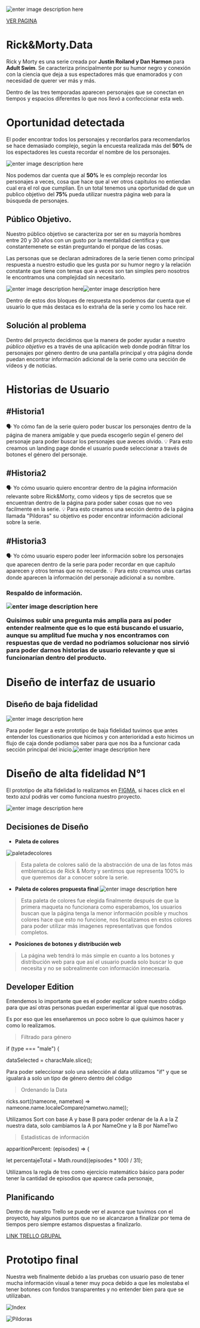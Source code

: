   

![enter image description here](https://bv-ssl-71522.nexcesscdn.net/pub/media/catalog/category/rickandmorty-banner-1.jpg)

  

[VER PAGINA](https://conyzarate.github.io/SCL011-data-lovers/src/index.html)

  

# Rick&Morty.Data

  

Rick y Morty es una serie creada por **Justin Roiland y Dan Harmon** para **Adult Swim**. Se caracteriza principalmente por su humor negro y conexión con la ciencia que deja a sus espectadores más que enamorados y con necesidad de querer ver más y más.

Dentro de las tres temporadas aparecen personajes que se conectan en tiempos y espacios diferentes lo que nos llevó a confeccionar esta web.

  
  

# Oportunidad detectada

  

El poder encontrar todos los personajes y recordarlos para recomendarlos se hace demasiado complejo, según la encuesta realizada más del **50%** de los espectadores les cuesta recordar el nombre de los personajes.

  

![enter image description here](https://i.ibb.co/nBgbz9R/teescomplejo.jpg)

  

Nos podemos dar cuenta que al **50%** le es complejo recordar los personajes a veces, cosa que hace que al ver otros capitulos no entiendan cual era el rol que cumplian. En un total tenemos una oportunidad de que un publico objetivo del **75%** pueda utilizar nuestra página web para la búsqueda de personajes.

  

## Público Objetivo.

  

Nuestro público objetivo se caracteriza por ser en su mayoría hombres entre 20 y 30 años con un gusto por la mentalidad cientifica y que constantemenete se están preguntando el porque de las cosas.

Las personas que se declaran admiradores de la serie tienen como principal respuesta a nuestro estudio que les gusta por su humor negro y la relación constante que tiene con temas que a veces son tan simples pero nosotros le encontramos una complejidad sin necesitarlo.

  

![enter image description here](https://i.ibb.co/qYMsLTP/preguntas-1.jpg)![enter image description here](https://i.ibb.co/RcrPnHm/preguntas2.jpg)

  

Dentro de estos dos bloques de respuesta nos podemos dar cuenta que el usuario lo que más destaca es lo extraña de la serie y como los hace reir.

  

## Solución al problema

Dentro del proyecto decidimos que la manera de poder ayudar a nuestro *público objetivo* es a través de una aplicación web donde podrán filtrar los personajes por género dentro de una pantalla principal y otra página donde puedan encontrar información adicional de la serie como una sección de vídeos y de noticias.

  

# Historias de Usuario

  

## #Historia1
🗣 Yo cómo fan de la serie quiero poder buscar los personajes dentro de la página de manera amigable y que pueda escogerlo según el genero del personaje para poder buscar los personajes que aveces olvido.
💡 Para esto creamos un landing page donde el usuario puede seleccionar a través de botones el género del personaje.

  

## #Historia2

🗣 Yo cómo usuario quiero encontrar dentro de la página información relevante sobre Rick&Morty, como videos y tips de secretos que se encuentran dentro de la página para poder saber cosas que no veo facilmente en la serie.
💡 Para esto creamos una sección dentro de la página llamada "Pildoras" su objetivo es poder encontrar información adicional sobre la serie.

  

## #Historia3

🗣 Yo cómo usuario espero poder leer información sobre los personajes que aparecen dentro de la serie para poder recordar en que capitulo aparecen y otros temas que no recuerde.
💡 Para esto creamos unas cartas donde aparecen la información del personaje adicional a su nombre.

  <h3>Respaldo de información. 
  
  

![enter image description here](https://i.ibb.co/4pNHjMV/sobrelaweb.jpg)

  

Quisimos subir una pregunta más amplia para así poder entender realmente que es lo que está buscando el usuario, aunque su amplitud fue mucha y nos encontramos con respuestas que de verdad no podríamos solucionar nos sirvió para poder darnos historias de usuario relevante y que si funcionarían dentro del producto.

  

# Diseño de interfaz de usuario

  

## Diseño de baja fidelidad 

  

![enter image description here](https://i.ibb.co/4N5dXpg/Rick-And-Morty-Low.jpg)

  

Para poder llegar a este prototipo de baja fidelidad tuvimos que antes entender los cuestionarios que hicimos y con anterioridad a esto hicimos un flujo de caja donde podíamos saber para que nos iba a funcionar cada sección principal del inicio.![enter image description here](https://i.ibb.co/bzz8XMx/Flujo-caja.jpg)

  

# Diseño de alta fidelidad N°1

El prototipo de alta fidelidad lo realizamos en [FIGMA](https://www.figma.com/proto/G22hspxxOK9fE89ZIo0Stp/Untitled?node-id=3:0&scaling=contain&hotspot-hints=0), si haces click en el texto azul podrás ver como funciona nuestro proyecto.

  

![enter image description here](https://i.ibb.co/60LHcyk/figma.jpg)

 
## Decisiones de Diseño

  

*  **Paleta de colores**

![paletadecolores](https://i.ibb.co/HK9R0Tg/paletadecolores.jpg)

> Esta paleta de colores salió de la abstracción de una de las fotos más emblematicas de Rick & Morty y sentimos que representa 100% lo que queremos dar a conocer sobre la serie.

*  **Paleta de colores propuesta final**
![enter image description here](https://i.ibb.co/v1KPcVj/paleta-de-colores.jpg)

> Esta paleta de colores fue elegida finalmente después de que la primera maqueta no funcionara como esperabamos, los usuarios buscan que la página tenga la menor información posible y muchos colores hace que esto no funcione, nos focalizamos en estos colores para poder utilizar más imagenes representativas que fondos completos.


*  **Posiciones de botones y distribución web**

> La página web tendrá lo más simple en cuanto a los botones y distribución web para que así el usuario pueda solo buscar lo que necesita y no se sobrealimente con información innecesaria.

  

## Developer Edition

Entendemos lo importante que es el poder explicar sobre nuestro código para que así otras personas puedan experimentar al igual que nosotras.

  

Es por eso que les enseñaremos un poco sobre lo que quisimos hacer y como lo realizamos.

  

> Filtrado para género

  

if (type === "male") {

dataSelected = characMale.slice();

Para poder seleccionar solo una selección al data utilizamos "if" y que se igualará a solo un tipo de género dentro del código

  

> Ordenando la Data

  

ricks.sort((nameone, nametwo) =>  nameone.name.localeCompare(nametwo.name));

Utilizamos Sort con base A y base B para poder ordenar de la A a la Z nuestra data, solo cambiamos la A por NameOne y la B por NameTwo
  

> Estadisticas de información

apparitionPercent: (episodes) => {

let percentajeTotal = Math.round((episodes * 100) / 31);

Utilizamos la regla de tres como ejercicio matemático básico para poder tener la cantidad de episodios que aparece cada personaje,

## Planificando

  

  

Dentro de nuestro Trello se puede ver el avance que tuvimos con el proyecto, hay algunos puntos que no se alcanzaron a finalizar por tema de tiempos pero siempre estamos dispuestas a finalizarlo.

[LINK TRELLO GRUPAL](https://trello.com/b/dWlsbAB7/rick-and-morty-app)

# Prototipo final

Nuestra web finalmente debido a las pruebas con usuario paso de tener mucha información visual a tener muy poca debido a que les molestaba el tener botones con fondos transparentes y no entender bien para que se utilizaban.

![Index](https://i.ibb.co/jbQppG4/protipfinal.jpg)

![Pildoras](https://i.ibb.co/3r2T0f1/pildoras.jpg)
